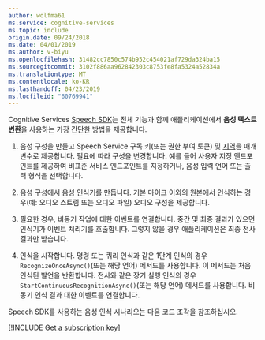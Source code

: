 ```yaml
---
author: wolfma61
ms.service: cognitive-services
ms.topic: include
origin.date: 09/24/2018
ms.date: 04/01/2019
ms.author: v-biyu
ms.openlocfilehash: 31482cc7850c574b952c454021af729da324ba15
ms.sourcegitcommit: 3102f886aa962842303c8753fe8fa5324a52834a
ms.translationtype: MT
ms.contentlocale: ko-KR
ms.lasthandoff: 04/23/2019
ms.locfileid: "60769941"
---
```

<!-- N.B. no header, no intents here, language-agnostic -->

Cognitive Services [Speech SDK](~/articles/cognitive-services/speech-service/speech-sdk.md)는 전체 기능과 함께 애플리케이션에서 **음성 텍스트 변환**을 사용하는 가장 간단한 방법을 제공합니다.

1. 음성 구성을 만들고 Speech Service 구독 키(또는 권한 부여 토큰) 및 [지역](~/articles/cognitive-services/speech-service/regions.md)을 매개 변수로 제공합니다. 필요에 따라 구성을 변경합니다. 예를 들어 사용자 지정 엔드포인트를 제공하여 비표준 서비스 엔드포인트를 지정하거나, 음성 입력 언어 또는 출력 형식을 선택합니다.

1. 음성 구성에서 음성 인식기를 만듭니다. 기본 마이크 이외의 원본에서 인식하는 경우(예: 오디오 스트림 또는 오디오 파일) 오디오 구성을 제공합니다.

1. 필요한 경우, 비동기 작업에 대한 이벤트를 연결합니다. 중간 및 최종 결과가 있으면 인식기가 이벤트 처리기를 호출합니다. 그렇지 않을 경우 애플리케이션은 최종 전사 결과만 받습니다.

1. 인식을 시작합니다. 명령 또는 쿼리 인식과 같은 1단계 인식의 경우 `RecognizeOnceAsync()`(또는 해당 언어) 메서드를 사용합니다. 이 메서드는 처음 인식된 발언을 반환합니다. 전사와 같은 장기 실행 인식의 경우 `StartContinuousRecognitionAsync()`(또는 해당 언어) 메서드를 사용합니다. 비동기 인식 결과 대한 이벤트를 연결합니다.

Speech SDK를 사용하는 음성 인식 시나리오는 다음 코드 조각을 참조하십시오.

[!INCLUDE [Get a subscription key](cognitive-services-speech-service-get-subscription-key.md)]
